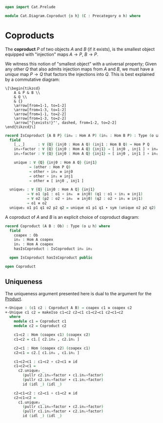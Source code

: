 ```agda
open import Cat.Prelude

module Cat.Diagram.Coproduct {o h} (C : Precategory o h) where
```

<!--
```agda
open import Cat.Reasoning C
private variable
  A B : Ob
```
-->

# Coproducts

The **coproduct** $P$ of two objects $A$ and $B$ (if it exists), is the
smallest object equipped with "injection" maps $A \to P$, $B \to P$.

We witness this notion of "smallest object" with a universal property;
Given any other $Q$ that also admits injection maps from $A$ and $B$,
we must have a *unique* map $P \to Q$ that factors the injections into 
$Q$. This is best explained by a commutative diagram:

~~~{.quiver}
\[\begin{tikzcd}
	A & P & B \\
	& Q \\
	& {}
	\arrow[from=1-1, to=1-2]
	\arrow[from=1-3, to=1-2]
	\arrow[from=1-1, to=2-2]
	\arrow[from=1-3, to=2-2]
	\arrow["{\exists!}"', dashed, from=1-2, to=2-2]
\end{tikzcd}\]
~~~

```agda
record IsCoproduct {A B P} (in₀ : Hom A P) (in₁ : Hom B P) : Type (o ⊔ h) where
  field
    [_,_]      : ∀ {Q} (inj0 : Hom A Q) (inj1 : Hom B Q) → Hom P Q
    in₀∘factor : ∀ {Q} {inj0 : Hom A Q} {inj1} → [ inj0 , inj1 ] ∘ in₀ ≡ inj0
    in₁∘factor : ∀ {Q} {inj0 : Hom A Q} {inj1} → [ inj0 , inj1 ] ∘ in₁ ≡ inj1

    unique : ∀ {Q} {inj0 : Hom A Q} {inj1}
           → (other : Hom P Q)
           → other ∘ in₀ ≡ inj0
           → other ∘ in₁ ≡ inj1
           → other ≡ [ inj0 , inj1 ]

  unique₂ : ∀ {Q} {inj0 : Hom A Q} {inj1}
          → ∀ o1 (p1 : o1 ∘ in₀  ≡ inj0) (q1 : o1 ∘ in₁ ≡ inj1)
          → ∀ o2 (p2 : o2 ∘ in₀  ≡ inj0) (q2 : o2 ∘ in₁ ≡ inj1)
          → o1 ≡ o2
  unique₂ o1 p1 q1 o2 p2 q2 = unique o1 p1 q1 ∙ sym (unique o2 p2 q2)
```

A coproduct of $A$ and $B$ is an explicit choice of coproduct diagram:

```agda
record Coproduct (A B : Ob) : Type (o ⊔ h) where
  field
    coapex : Ob
    in₀ : Hom A coapex
    in₁ : Hom A coapex
    hasIsCoproduct : IsCoproduct in₀ in₁

  open IsCoproduct hasIsCoproduct public

open Coproduct
```

## Uniqueness

The uniqueness argument presented here is dual to the argument
for the [Product](agda://Cat.Diagram.Product#×-Unique).

```agda
+-Unique : (c1 c2 : Coproduct A B) → coapex c1 ≅ coapex c2
+-Unique c1 c2 = makeIso c1→c2 c2→c1 c1→c2→c1 c2→c1→c2
  where
    module c1 = Coproduct c1
    module c2 = Coproduct c2

    c1→c2 : Hom (coapex c1) (coapex c2)
    c1→c2 = c1.[ c2.in₀ , c2.in₁ ]

    c2→c1 : Hom (coapex c2) (coapex c1)
    c2→c1 = c2.[ c1.in₀ , c1.in₁ ]
```

```agda
    c1→c2→c1 : c1→c2 ∘ c2→c1 ≡ id
    c1→c2→c1 =
      c2.unique₂ _
        (pullr c2.in₀∘factor ∙ c1.in₀∘factor)
        (pullr c2.in₁∘factor ∙ c1.in₁∘factor)
        id (idl _) (idl _)

    c2→c1→c2 : c2→c1 ∘ c1→c2 ≡ id
    c2→c1→c2 =
      c1.unique₂ _
        (pullr c1.in₀∘factor ∙ c2.in₀∘factor)
        (pullr c1.in₁∘factor ∙ c2.in₁∘factor)
        id (idl _) (idl _)
```

